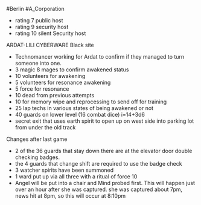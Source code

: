 #Berlin #A_Corporation
- rating 7 public host
- rating 9 security host
- rating 10 silent Security host


ARDAT-LILI CYBERWARE Black site
- Technomancer working for Ardat to confirm if they managed to turn someone into one.
- 3 magic 8 mages to confirm awakened status
- 10 volunteers for awakening
- 5 volunteers for resonance awakening
- 5 force for resonance
- 10 dead from previous attempts
- 10 for memory wipe and reprocessing to send off for training
- 25 lap techs in various states of being awakened or not
- 40 guards on lower level (16 combat dice) i=14+3d6
- secret exit that uses earth spirit to open up on west side into parking lot from under the old track

Changes after last game
- 2 of the 36 guards that stay down there are at the elevator door double checking badges.
- the 4 guards that change shift are required to use the badge check
- 3 watcher spirits have been summoned
- 1 ward put up via all three with a ritual of force 10
- Angel will be put into a chair and Mind probed first. This will happen just over an hour after she was captured. she was captured about 7pm, news hit at 8pm, so this will occur at 8:10pm